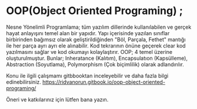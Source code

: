 # OOP(Object Oriented Programing) ;
Nesne Yönelimli Programlama; tüm yazılım dillerinde kullanılabilen ve gerçek hayat anlayışını temel alan bir yapıdır. Yapı içerisinde yazılan sınıflar birbirinden bağımsız olarak geliştirildiğinden "Böl, Parçala, Fethet" mantığı ile her parça ayrı ayrı ele alınabilir. Kod tekrarının önüne geçerek clear kod yazılmasını sağlar ve kod okumayı kolaylaştırır. OOP; 4 temel üzerine oluşturulmuştur. Bunlar; Inheratance (Kalıtım), Encapsulatıon (Kapsülleme), Abstraction (Soyutlama), Polymorphism (Çok biçimlilik) olarak adlandırılır.

Konu ile ilgili çalışmamı gitbbooktan inceleyebilir ve daha fazla bilgi edinebilirsiniz. https://ridvanorun.gitbook.io/oop-object-oriented-programing/

Öneri ve katkılarınız için lütfen bana yazın.
